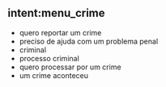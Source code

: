 ## intent:menu_crime
-  quero reportar um crime
-  preciso de ajuda com um problema penal
-  criminal
-  processo criminal
-  quero processar por um crime
-  um crime aconteceu

<!-- ## intent:menu_pena
-  Cumprimento de pena
-  ele ta preso
-  ele ta na prisão
-  sobre o cumprimento de uma pena
-  ta na penitenciaria
-  ta guardado -->
  

<!-- ## intent:crime_localacontecimento
- foi na cidade de [São Paulo](cidade)
- aconteceu em [Campinas](cidade)
- foi em [sampa](cidade:"São Paulo")
- foi bem aqui em [Campinas](cidade)
- o crime tomou lugar em [Guarulhos](cidade)
- foi em [São Paulo](cidade) -->

<!-- ## intent:pena_preso
- é cumprimento de pena presa
- presa
- preso
- prisão
- ele ta na cadeia
- ela ta na penitenciária
- ela ta presa
- ele ta preso
- pena fechada -->

<!-- ## intent:pena_solto
- está em liberdade condicional
- esta cumprindo em condicional
- esta solto
- esta em liberdade
- ela esta livre
- ela esta em casa
- ele esta solto -->

<!-- ## intent:pena_preso_localprisao
-  fica em [São Paulo](cidade)
-  a cadeia fica em [Ribeirão Preto](cidade)
-  ele ta preso em [Campinas](cidade)
-  fica em [campinas](cidade:Campinas)
-  esta na cidade de [ribeirão](cidade:"Ribeirão Preto") -->

<!-- ## intent:informa_cidade
-  eu moro em [São Paulo](cidade)
-  minha casa é em [Ribeirão Preto](cidade)
-  eu vivo em [Campinas](cidade)
-  moro em [campinas](cidade:Campinas)
-  estou vivendo em [ribeirão](cidade:"Ribeirão Preto") -->

<!-- ## intent:pena_solto_localpena
-  estou cumprindo em [São Paulo](cidade)
-  esta cumprindo pena em [Ribeirão Preto](cidade)
-  a pena é cumprida em [Campinas](cidade)
-  fico na cidade [campinas](cidade:Campinas)
-  tenho cumprido pena em [ribeirão](cidade:"Ribeirão Preto") -->
